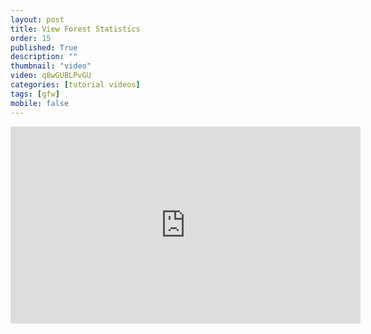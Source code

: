 ```yaml
---
layout: post
title: View Forest Statistics
order: 15
published: True
description: ""
thumbnail: "video"
video: q8wGUBLPvGU
categories: [tutorial videos]
tags: [gfw]
mobile: false
---
```



<div id="desktopContent" class="content">
  <div class="video">
    <iframe width="560" height="315" src="https://www.youtube.com/embed/q8wGUBLPvGU" frameborder="0" allowfullscreen></iframe>
  </div>
</div>

<div id="mobileContent" class="content">
</div>
